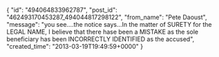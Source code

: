  {
   "id": "494064833962787",
   "post_id": "462493170453287_494044817298122",
   "from_name": "Pete Daoust",
   "message": "you see....the notice says...In the matter of SURETY for the LEGAL NAME, I believe that there hase been a MISTAKE as the sole beneficiary has been INCORRECTLY IDENTIFIED as the accused",
   "created_time": "2013-03-19T19:49:59+0000"
 }
